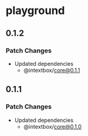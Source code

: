 # playground

## 0.1.2

### Patch Changes

- Updated dependencies
  - @intextbox/core@0.1.1

## 0.1.1

### Patch Changes

- Updated dependencies
  - @intextbox/core@0.1.0

